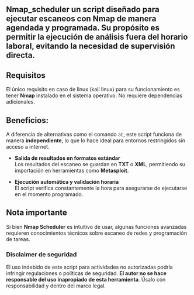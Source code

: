 ## Nmap_scheduler un script diseñado para ejecutar escaneos con Nmap de manera **agendada** y **programada**. Su propósito es permitir la ejecución de análisis fuera del horario laboral, evitando la necesidad de supervisión directa. 

## Requisitos
El único requisito en caso de linux (kali linux) para su funcionamiento es tener **Nmap** instalado en el sistema operativo. No requiere dependencias adicionales.

## Beneficios: 
  A diferencia de alternativas como el comando `at`, este script funciona de manera **independiente**, lo que lo hace ideal para entornos restringidos sin acceso a internet.

- **Salida de resultados en formatos estándar**  
  Los resultados del escaneo se guardan en **TXT** o **XML**, permitiendo su importación en herramientas como **Metasploit**.

- **Ejecución automática y validación horaria**  
  El script verifica constantemente la hora para asegurarse de ejecutarse en el momento programado.

## Nota importante
Si bien **Nmap Scheduler** es intuitivo de usar, algunas funciones avanzadas requieren conocimientos técnicos sobre escaneo de redes y programación de tareas.  

### Disclaimer de seguridad
El uso indebido de este script para actividades no autorizadas podría infringir regulaciones o políticas de seguridad. **El autor no se hace responsable del uso inapropiado de esta herramienta**. Úsalo con responsabilidad y dentro del marco legal.  
